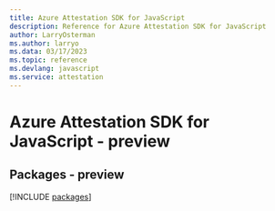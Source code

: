 ```yaml
---
title: Azure Attestation SDK for JavaScript
description: Reference for Azure Attestation SDK for JavaScript
author: LarryOsterman
ms.author: larryo
ms.data: 03/17/2023
ms.topic: reference
ms.devlang: javascript
ms.service: attestation
---
```

# Azure Attestation SDK for JavaScript - preview
## Packages - preview
[!INCLUDE [packages](attestation-index.md)]